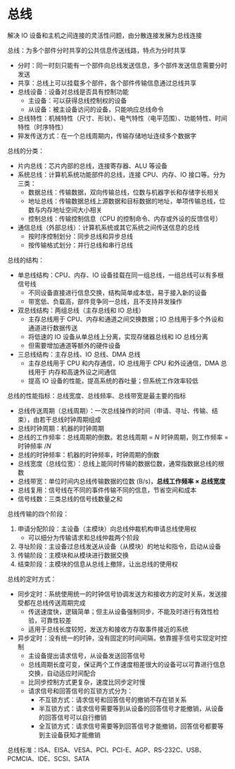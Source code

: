 # 总线

解决 IO 设备和主机之间连接的灵活性问题，由分散连接发展为总线连接

总线：为多个部件分时共享的公共信息传送线路，特点为分时共享

- 分时：同一时刻只能有一个部件向总线发送信息，多个部件发送信息需要分时发送
- 共享：总线上可以挂载多个部件，各个部件传输信息通过总线共享
- 总线设备：设备对总线是否具有控制功能
  - 主设备：可以获得总线控制权的设备
  - 从设备：被主设备访问的设备，只能响应总线命令
- 总线特性：机械特性（尺寸、形状）、电气特性（电平范围）、功能特性、时间特性（时序特性）
- 猝发传送方式：在一个总线周期内，传输存储地址连续多个数据字

总线的分类：

- 片内总线：芯片内部的总线，连接寄存器、ALU 等设备
- 系统总线：计算机系统功能部件的总线，连接 CPU、内存、IO 接口等。分为三类：
  - 数据总线：传输数据，双向传输总线，位数与机器字长和存储字长相关
  - 地址总线：传输数据总线上源数据和目标数据的地址，单项传输总线，位数与内存地址空间大小相关
  - 控制总线：传输控制信息（CPU 的控制命令、内存或外设的反馈信号）
- 通信总线（外部总线）：计算机系统或其它系统之间传送信息的总线
  - 按时序控制划分：同步总线和异步总线
  - 按传输格式划分：并行总线和串行总线

总线的结构：

- 单总线结构：CPU、内存、IO 设备挂载在同一组总线，一组总线可以有多根信号线
  - 不同设备直接进行信息交换，结构简单成本低，易于接入新的设备
  - 带宽低、负载高，部件竞争同一总线，且不支持并发操作
- 双总线结构：两组总线（主存总线和 IO 总线）
  - 主存总线用于 CPU、内存和通道之间交换数据；IO 总线用于多个外设和通道进行数据传送
  - 将低速的 IO 设备从单总线上分离，实现存储器总线和 IO 总线分离
  - 但需要增加通道等额外的硬件设备
- 三总线结构：主存总线、IO 总线、DMA 总线
  - 主存总线用于 CPU 和内存通信，IO 总线用于 CPU 和外设通信，DMA 总线用于 内存和高速外设之间通信
  - 提高 IO 设备的性能，提高系统的吞吐量；但系统工作效率较低

总线的性能指标：总线宽度、总线频率、总线带宽是最主要的指标

- 总线传送周期（总线周期）：一次总线操作的时间（申请、寻址、传输、结束），由若干总线时钟周期组成
- 总线时钟周期：机器的时钟周期
- 总线的工作频率：总线周期的倒数。若总线周期 = $N$ 时钟周期，则工作频率 = 时钟频率 $/ N$
- 总线的时钟频率：机器的时钟频率，时钟周期的倒数
- 总线宽度（总线位宽）：总线上能同时传输的数据位数，通常指数据总线的根数
- 总线带宽：单位时间内总线传输数据的位数 (B/s)，**总线工作频率 $\times$ 总线宽度**
- 总线复用：信号线在不同的事件传输不同的信息，节省空间和成本
- 信号线数：三类总线的信号线数量之和

总线传输的四个阶段：

1. 申请分配阶段：主设备（主模块）向总线仲裁机构申请总线使用权
    - 可以细分为传输请求和总线仲裁两个阶段
2. 寻址阶段：主设备过总线发送从设备（从模块）的地址和指令，启动从设备
3. 传输阶段：主模块和从模块进行数据交换
4. 结束阶段：主模块的信息从总线上撤除，让出总线的使用权

总线的定时方式：

- 同步定时：系统使用统一的时钟信号协调发送方和接收方的定时关系，发送接受都在总线传送周期完成
  - 传送速度快，逻辑简单；但主从设备强制同步，不能及时进行有效性检验，可靠性较差
  - 适用于总线长度较短，发送方和接收方存取事件接近的系统
- 异步定时：没有统一的时钟，没有固定的时间间隔，依靠握手信号实现定时控制
  - 主设备提出请求信号，从设备发送回答信号
  - 总线周期长度可变，保证两个工作速度相差很大的设备可以可靠进行信息交换，自动适应时间配合
  - 比同步控制方式更复杂，速度比同步定时慢
  - 请求信号和回答信号的互锁方式分为：
    - 不互锁方式：请求信号和回答信号的撤销不存在锁关系
    - 半互锁方式：请求信号需要等到从设备的回答信号才能撤销，从设备的回答信号可以自行撤销
    - 全互锁方式：请求信号需要等到回答信号才能撤销，回答信号都要等到主设备获知才能撤销

总线标准：ISA、EISA、VESA、PCI、PCI-E、AGP、RS-232C、USB、PCMCIA、IDE、SCSI、SATA
